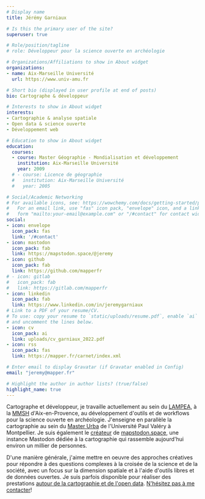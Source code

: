 ```yaml
---
# Display name
title: Jérémy Garniaux

# Is this the primary user of the site?
superuser: true

# Role/position/tagline
# role: Développeur pour la science ouverte en archéologie

# Organizations/Affiliations to show in About widget
organizations:
- name: Aix-Marseille Université
  url: https://www.univ-amu.fr 

# Short bio (displayed in user profile at end of posts)
bio: Cartographe & développeur

# Interests to show in About widget
interests:
- Cartographie & analyse spatiale
- Open data & science ouverte
- Développement web

# Education to show in About widget
education:
  courses:
  - course: Master Géographie - Mondialisation et développement
    institution: Aix-Marseille Université
    year: 2009
  # - course: Licence de géographie
  #   institution: Aix-Marseille Université
  #   year: 2005

# Social/Academic Networking
# For available icons, see: https://wowchemy.com/docs/getting-started/page-builder/#icons
#   For an email link, use "fas" icon pack, "envelope" icon, and a link in the
#   form "mailto:your-email@example.com" or "/#contact" for contact widget.
social:
- icon: envelope
  icon_pack: fas
  link: '/#contact'
- icon: mastodon
  icon_pack: fab
  link: https://mapstodon.space/@jeremy 
- icon: github
  icon_pack: fab
  link: https://github.com/mapperfr
# - icon: gitlab
#   icon_pack: fab
#   link: https://gitlab.com/mapperfr
- icon: linkedin
  icon_pack: fab
  link: https://www.linkedin.com/in/jeremygarniaux
# Link to a PDF of your resume/CV.
# To use: copy your resume to `static/uploads/resume.pdf`, enable `ai` icons in `params.toml`, 
# and uncomment the lines below.
- icon: cv
  icon_pack: ai
  link: uploads/cv_garniaux_2022.pdf
- icon: rss
  icon_pack: fas
  link: https://mapper.fr/carnet/index.xml

# Enter email to display Gravatar (if Gravatar enabled in Config)
email: "jeremy@mapper.fr"

# Highlight the author in author lists? (true/false)
highlight_name: true
---
```


Cartographe et développeur, je travaille actuellement au sein du [LAMPEA](https://lampea.cnrs.fr), à la [MMSH](https://mmsh.fr) d'Aix-en-Provence, au développement d'outils et de workflows pour la science ouverte en archéologie. J'enseigne en parallèle la cartographie au sein du [Master Urba](https://master-urbanisme.www.univ-montp3.fr/fr/%C3%A9quipe/equipe-et-fonctionnement-p%C3%A9dagogique) de l'Université Paul Valéry à Montpellier. Je suis également le [créateur](https://mapper.fr/carnet/introducing-mapstodon/) de [mapstodon.space](https://mapstodon.space), une instance Mastodon dédiée à la cartographie qui rassemble aujourd'hui environ un millier de personnes. 

D'une manière générale, j'aime mettre en oeuvre des approches créatives pour répondre à des questions complexes à la croisée de la science et de la société, avec un focus sur la dimension spatiale et à l'aide d'outils libres et de données ouvertes. Je suis parfois disponible pour réaliser des prestations [autour de la cartographie et de l'open data](https://mapper.fr/en/blog/social-position-index/). [N'hésitez pas à me contacter](https://mapper.fr/en/#contact)!
